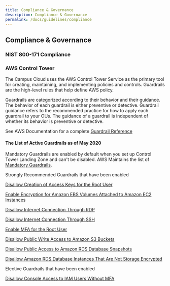 ```yaml
---
title: Compliance & Governance
description: Compliance & Governance
permalink: /docs/guidelines/compliance
---
```


## Compliance & Governance

### NIST 800-171 Compliance

### AWS Control Tower

The Campus Cloud uses the AWS Control Tower Service as the primary tool for creating, maintaining, and implementing policies and controls.
Guardrails are the high-level rules that help define AWS policy.

Guardrails are categorized according to their behavior and their guidance. The behavior of each guardrail is either preventive or detective. Guardrail guidance refers to the recommended practice for how to apply each guardrail to your OUs. The guidance of a guardrail is independent of whether its behavior is preventive or detective.

See AWS Documentation for a complete [Guardrail Reference](https://docs.aws.amazon.com/controltower/latest/userguide/guardrails-reference.html)

#### The List of Active Guardrails as of May 2020

Mandatory Guardrails are enabled by default when you set up Control Tower Landing Zone and can't be disabled. AWS Maintains the list of [Mandatory Guardrails](https://docs.aws.amazon.com/controltower/latest/userguide/mandatory-guardrails.html).

Strongly Recommended Guardrails that have been enabled

[Disallow Creation of Access Keys for the Root User](https://docs.aws.amazon.com/controltower/latest/userguide/strongly-recommended-guardrails.html#disallow-root-access-keys)

[Enable Encryption for Amazon EBS Volumes Attached to Amazon EC2 Instances](https://docs.aws.amazon.com/controltower/latest/userguide/strongly-recommended-guardrails.html#ebs-enable-encryption)

[Disallow Internet Connection Through RDP](https://docs.aws.amazon.com/controltower/latest/userguide/strongly-recommended-guardrails.html#rdp-disallow-internet)

[Disallow Internet Connection Through SSH](https://docs.aws.amazon.com/controltower/latest/userguide/strongly-recommended-guardrails.html#ssh-disallow-internet)

[Enable MFA for the Root User](https://docs.aws.amazon.com/controltower/latest/userguide/strongly-recommended-guardrails.html#enable-root-mfa)

[Disallow Public Write Access to Amazon S3 Buckets](https://docs.aws.amazon.com/controltower/latest/userguide/strongly-recommended-guardrails.html#s3-disallow-public-write)

[Disallow Public Access to Amazon RDS Database Snapshots](https://docs.aws.amazon.com/controltower/latest/userguide/strongly-recommended-guardrails.html#disallow-rds-snapshot-public-access)

[Disallow Amazon RDS Database Instances That Are Not Storage Encrypted](https://docs.aws.amazon.com/controltower/latest/userguide/strongly-recommended-guardrails.html#disallow-rds-storage-unencrypted)

Elective Guardrails that have been enabled

[Disallow Console Access to IAM Users Without MFA](https://docs.aws.amazon.com/controltower/latest/userguide/elective-guardrails.html#disallow-console-access-mfa)
